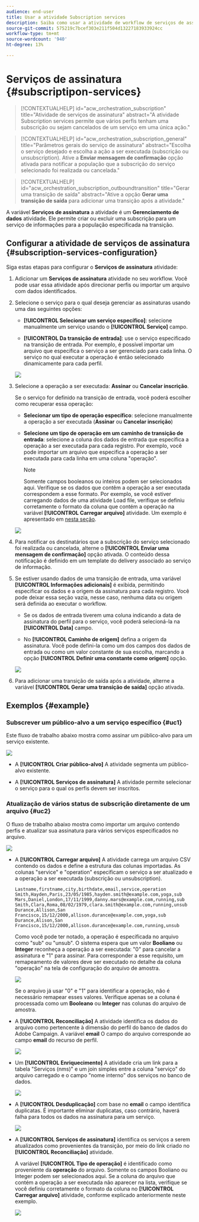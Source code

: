 ```yaml
---
audience: end-user
title: Usar a atividade Subscription services
description: Saiba como usar a atividade de workflow de serviços de assinatura
source-git-commit: 575219c7bcef303e211f504d13227183933924cc
workflow-type: tm+mt
source-wordcount: '940'
ht-degree: 13%

---
```


# Serviços de assinatura {#subscriptipon-services}

>[!CONTEXTUALHELP]
>id="acw_orchestration_subscription"
>title="Atividade de serviços de assinatura"
>abstract="A atividade Subscription services permite que vários perfis tenham uma subscrição ou sejam cancelados de um serviço em uma única ação."

>[!CONTEXTUALHELP]
>id="acw_orchestration_subscription_general"
>title="Parâmetros gerais do serviço de assinatura"
>abstract="Escolha o serviço desejado e escolha a ação a ser executada (subscrição ou unsubscription). Ative a **Enviar mensagem de confirmação** opção ativada para notificar a população que a subscrição do serviço selecionado foi realizada ou cancelada."

>[!CONTEXTUALHELP]
>id="acw_orchestration_subscription_outboundtransition"
>title="Gerar uma transição de saída"
>abstract="Ative a opção **Gerar uma transição de saída** para adicionar uma transição após a atividade."

A variável **Serviços de assinatura** a atividade é um **Gerenciamento de dados** atividade. Ele permite criar ou excluir uma subscrição para um serviço de informações para a população especificada na transição.

## Configurar a atividade de serviços de assinatura {#subscription-services-configuration}

Siga estas etapas para configurar o **Serviços de assinatura** atividade:

1. Adicionar um **Serviços de assinatura** atividade no seu workflow. Você pode usar essa atividade após direcionar perfis ou importar um arquivo com dados identificados.

1. Selecione o serviço para o qual deseja gerenciar as assinaturas usando uma das seguintes opções:

   * **[!UICONTROL Selecionar um serviço específico]**: selecione manualmente um serviço usando o **[!UICONTROL Serviço]** campo.

   * **[!UICONTROL Da transição de entrada]**: use o serviço especificado na transição de entrada. Por exemplo, é possível importar um arquivo que especifica o serviço a ser gerenciado para cada linha. O serviço no qual executar a operação é então selecionado dinamicamente para cada perfil.

   ![](../assets/workflow-subscription-service.png)

1. Selecione a operação a ser executada: **Assinar** ou **Cancelar inscrição**.

   Se o serviço for definido na transição de entrada, você poderá escolher como recuperar essa operação:

   * **Selecionar um tipo de operação específico**: selecione manualmente a operação a ser executada (**Assinar** ou **Cancelar inscrição**)

   * **Selecione um tipo de operação em um caminho de transição de entrada**: selecione a coluna dos dados de entrada que especifica a operação a ser executada para cada registro. Por exemplo, você pode importar um arquivo que especifica a operação a ser executada para cada linha em uma coluna &quot;operação&quot;.

     >[!NOTE]
     >
     >Somente campos booleanos ou inteiros podem ser selecionados aqui. Verifique se os dados que contêm a operação a ser executada correspondem a esse formato. Por exemplo, se você estiver carregando dados de uma atividade Load file, verifique se definiu corretamente o formato da coluna que contém a operação na variável **[!UICONTROL Carregar arquivo]** atividade. Um exemplo é apresentado em [nesta seção](#uc2).

   ![](../assets/workflow-subscription-service-inbound.png)

1. Para notificar os destinatários que a subscrição do serviço selecionado foi realizada ou cancelada, alterne o **[!UICONTROL Enviar uma mensagem de confirmação]** opção ativada. O conteúdo dessa notificação é definido em um template do delivery associado ao serviço de informação.

1. Se estiver usando dados de uma transição de entrada, uma variável **[!UICONTROL Informações adicionais]** é exibida, permitindo especificar os dados e a origem da assinatura para cada registro. Você pode deixar essa seção vazia, nesse caso, nenhuma data ou origem será definida ao executar o workflow.

   * Se os dados de entrada tiverem uma coluna indicando a data de assinatura do perfil para o serviço, você poderá selecioná-la na **[!UICONTROL Data]** campo.

   * No **[!UICONTROL Caminho de origem]** defina a origem da assinatura. Você pode defini-la como um dos campos dos dados de entrada ou como um valor constante de sua escolha, marcando a opção **[!UICONTROL Definir uma constante como origem]** opção.

   ![](../assets/workflow-subscription-service-additional.png)

1. Para adicionar uma transição de saída após a atividade, alterne a variável **[!UICONTROL Gerar uma transição de saída]** opção ativada.

## Exemplos {#example}

### Subscrever um público-alvo a um serviço específico {#uc1}

Este fluxo de trabalho abaixo mostra como assinar um público-alvo para um serviço existente.

![](../assets/workflow-subscription-service-uc1.png)

* A **[!UICONTROL Criar público-alvo]** A atividade segmenta um público-alvo existente.

* A **[!UICONTROL Serviços de assinatura]** A atividade permite selecionar o serviço para o qual os perfis devem ser inscritos.

### Atualização de vários status de subscrição diretamente de um arquivo {#uc2}

O fluxo de trabalho abaixo mostra como importar um arquivo contendo perfis e atualizar sua assinatura para vários serviços especificados no arquivo.

![](../assets/workflow-subscription-service-uc2.png)

* A **[!UICONTROL Carregar arquivo]** A atividade carrega um arquivo CSV contendo os dados e define a estrutura das colunas importadas. As colunas &quot;service&quot; e &quot;operation&quot; especificam o serviço a ser atualizado e a operação a ser executada (subscrição ou unsubscription).

  ```
  Lastname,firstname,city,birthdate,email,service,operation
  Smith,Hayden,Paris,23/05/1985,hayden.smith@example.com,yoga,sub
  Mars,Daniel,London,17/11/1999,danny.mars@example.com,running,sub
  Smith,Clara,Roma,08/02/1979,clara.smith@example.com,running,unsub
  Durance,Allison,San Francisco,15/12/2000,allison.durance@example.com,yoga,sub
  Durance,Alison,San Francisco,15/12/2000,allison.durance@example.com,running,unsub
  ```

  Como você pode ter notado, a operação é especificada no arquivo como &quot;sub&quot; ou &quot;unsub&quot;. O sistema espera que um valor **Booliano** ou **Integer** reconheça a operação a ser executada: &quot;0&quot; para cancelar a assinatura e &quot;1&quot; para assinar. Para corresponder a esse requisito, um remapeamento de valores deve ser executado no detalhe da coluna &quot;operação&quot; na tela de configuração do arquivo de amostra.

  ![](../assets/workflow-subscription-service-uc2-mapping.png)

  Se o arquivo já usar &quot;0&quot; e &quot;1&quot; para identificar a operação, não é necessário remapear esses valores. Verifique apenas se a coluna é processada como um **Booleano** ou **Integer** nas colunas do arquivo de amostra.

* A **[!UICONTROL Reconciliação]** A atividade identifica os dados do arquivo como pertencente à dimensão do perfil do banco de dados do Adobe Campaign. A variável **email** O campo do arquivo corresponde ao campo **email** do recurso de perfil.

  ![](../assets/workflow-subscription-service-uc2-enrichment.png)

* Um **[!UICONTROL Enriquecimento]** A atividade cria um link para a tabela &quot;Serviços (nms)&quot; e um join simples entre a coluna &quot;serviço&quot; do arquivo carregado e o campo &quot;nome interno&quot; dos serviços no banco de dados.

  ![](../assets/workflow-subscription-service-uc2-enrichment.png)

* A **[!UICONTROL Desduplicação]** com base no **email** o campo identifica duplicatas. É importante eliminar duplicatas, caso contrário, haverá falha para todos os dados na assinatura para um serviço.

  ![](../assets/workflow-subscription-service-uc2-dedup.png)

* A **[!UICONTROL Serviços de assinatura]** identifica os serviços a serem atualizados como provenientes da transição, por meio do link criado no **[!UICONTROL Reconciliação]** atividade.

  A variável **[!UICONTROL Tipo de operação]** é identificado como proveniente da **operação** do arquivo. Somente os campos Booliano ou Integer podem ser selecionados aqui. Se a coluna do arquivo que contém a operação a ser executada não aparecer na lista, verifique se você definiu corretamente o formato da coluna no **[!UICONTROL Carregar arquivo]** atividade, conforme explicado anteriormente neste exemplo.

  ![](../assets/workflow-subscription-service-uc2-subscription.png)
